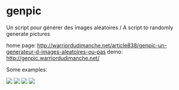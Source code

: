 # genpic
Un script pour générer des images aléatoires / A script to randomly generate pictures

home page: http://warriordudimanche.net/article838/genpic-un-generateur-d-images-aleatoires-ou-pas
demo: http://genpic.warriordudimanche.net/

Some examples: 


![](http://warriordudimanche.net/data/medias/images/pics/512-512-19293-cfb89b-2-250-10-1-6239.png)
![](http://warriordudimanche.net/data/medias/images/pics/512-512-e22ed2-e0736f-3-20-10-1234-b91fc9.png)
![](http://warriordudimanche.net/data/medias/images/pics/512-512-b1868-796514-2-250-10-1-e58f67.png)
![](http://warriordudimanche.net/data/medias/images/pics/512-512-efa439-b76f64-3-20-10--e68b45.png)
